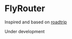 # FlyRouter

Inspired and based on [roadtrip](https://github.com/Rich-Harris/roadtrip)

Under development
